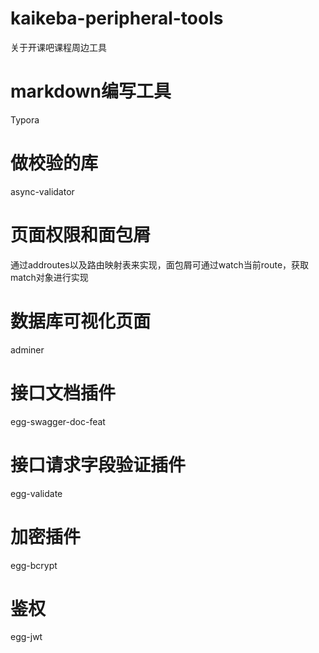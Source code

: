 <!--
 * @Author: jackson
 * @Date: 2019-09-22 15:31:18
 * @LastEditors: jackson
 * @LastEditTime: 2019-10-12 18:09:21
 -->
# kaikeba-peripheral-tools
关于开课吧课程周边工具

# markdown编写工具
Typora

# 做校验的库
async-validator

# 页面权限和面包屑
通过addroutes以及路由映射表来实现，面包屑可通过watch当前route，获取match对象进行实现

# 数据库可视化页面
adminer

# 接口文档插件
egg-swagger-doc-feat

# 接口请求字段验证插件
egg-validate

# 加密插件
egg-bcrypt

# 鉴权
egg-jwt